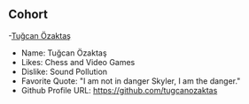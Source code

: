 ## Cohort
-[Tuğcan Özaktaş](/december20227tugcanozaktas.md)

- Name: Tuğcan Özaktaş
- Likes: Chess and Video Games
- Dislike: Sound Pollution
- Favorite Quote: "I am not in danger Skyler, I am the danger."
- Github Profile URL: https://github.com/tugcanozaktas
